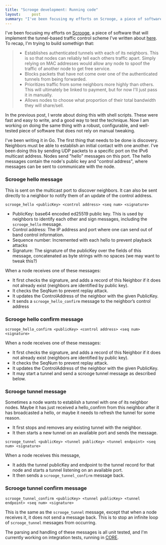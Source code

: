 ```yaml
---
title: "Scrooge development: Running code"
layout:     post
summary: "I've been focusing my efforts on Scrooge, a piece of software that will implement the tunnel-based traffic control scheme I've written about previously."
---
```


I've been focusing my efforts on [Scrooge](https://github.com/incentivized-mesh-infrastructure/scrooge), a piece of software that will implement the tunnel-based traffic control scheme I've written about [here](/blog/dev-update-2/). To recap, I'm trying to build somethign that:

> - Establishes authenticated tunnels with each of its neighbors. This is so that nodes can reliably tell each others traffic apart. Simply relying on MAC addresses would allow any node to spoof the traffic of another node to get free service.
> - Blocks packets that have not come over one of the authenticated tunnels from being forwarded.
> - Prioritizes traffic from some neighbors more highly than others. This will ultimately be linked to payment, but for now I'll just pass it in manually.
> - Allows nodes to choose what proportion of their total bandwidth they will share/sell.

In the previous post, I wrote about doing this with shell scripts. These were fast and easy to write, and a good way to test the technique. Now I am working on doing the same thing with a robust, configurable, and well-tested piece of software that does not rely on manual tweaking.

I've been writing it in Go. The first thing that needs to be done is discovery. Neighbors must be able to establish an initial contact with one another. I've been doing this by sending UDP packets to a specific port on the IPv6 multicast address. Nodes send "hello" messages on this port. The hello messages contain the node's public key and "control address", where messages can be sent to communicate with the node.

### Scrooge hello message

This is sent on the multicast port to discover neighbors. It can also be sent directly to a neighbor to notify them of an update of the control address. 

`scrooge_hello <publicKey> <control address> <seq num> <signature>`

- PublicKey: base64 encoded ed25519 public key. This is used by neighbors to identify each other and sign messages, including the `scrooge_hello` message.
- Control address: The IP address and port where one can send out of band control information.
- Sequence number: Incremented with each hello to prevent playback attacks
- Signature: The signature of the publicKey over the fields of this message, concatenated as byte strings with no spaces (we may want to tweak this?)

When a node receives one of these messages: 
- It first checks the signature, and adds a record of this Neighbor if it does not already exist (neighbors are identified by public key). 
- It checks the SeqNum to prevent replay attack.
- It updates the ControlAddress of the neighbor with the given PublicKey.
- It sends a `scrooge_hello_confirm` message to the neighbor’s control address

### Scrooge hello confirm message
`scrooge_hello_confirm <publicKey> <control address> <seq num> <signature>`

When a node receives one of these messages: 
- It first checks the signature, and adds a record of this Neighbor if it does not already exist (neighbors are identified by public key). 
- It checks the SeqNum to prevent replay attack.
- It updates the ControlAddress of the neighbor with the given PublicKey.
- It may start a tunnel and send a scrooge tunnel message as described below.

### Scrooge tunnel message

Sometimes a node wants to establish a tunnel with one of its neighbor nodes. Maybe it has just received a hello_confirm from this neighbor after it has broadcasted a hello, or maybe it needs to refresh the tunnel for some reason.

- It first stops and removes any existing tunnel with the neighbor. 
- It then starts a new tunnel on an available port and sends the message.

`scrooge_tunnel <publicKey> <tunnel publicKey> <tunnel endpoint> <seq num> <signature>`

When a node receives this message,
- It adds the tunnel publicKey and endpoint to the tunnel record for that node and starts a tunnel listening on an available port.
- It then sends a `scrooge_tunnel_confirm` message back.

### Scrooge tunnel confirm message

`scrooge_tunnel_confirm <publicKey> <tunnel publicKey> <tunnel endpoint> <seq num> <signature>`

This is the same as the `scrooge_tunnel` message, except that when a node receives it, it does not send a message back. This is to stop an infinite loop of `scrooge_tunnel` messages from occurring.

The parsing and handling of these messages is all unit tested, and I'm currently working on integration tests, running in [CORE](/blog/using-core-for-network-simulation/). 
